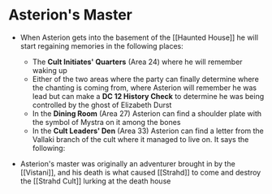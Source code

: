 # Asterion's Master

* When Asterion gets into the basement of the [[Haunted House]] he will start regaining memories in the following places:
  * The **Cult Initiates' Quarters** (Area 24) where he will remember waking up
  * Either of the two areas where the party can finally determine where the chanting is coming from, where Asterion will remember he was lead but can make a **DC 12 History Check** to determine he was being controlled by the ghost of Elizabeth Durst
  * In the **Dining Room** (Area 27) Asterion can find a shoulder plate with the symbol of Mystra on it among the bones
  * In the **Cult Leaders' Den** (Area 33) Asterion can find a letter from the Vallaki branch of the cult where it managed to live on. It says the following:

* Asterion's master was originally an adventurer brought in by the [[Vistani]], and his death is what caused [[Strahd]] to come and destroy the [[Strahd Cult]] lurking at the death house